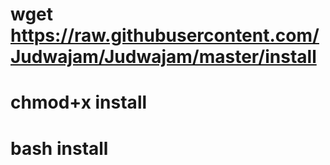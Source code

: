 # wget https://raw.githubusercontent.com/Judwajam/Judwajam/master/install
# chmod+x install
# bash install

